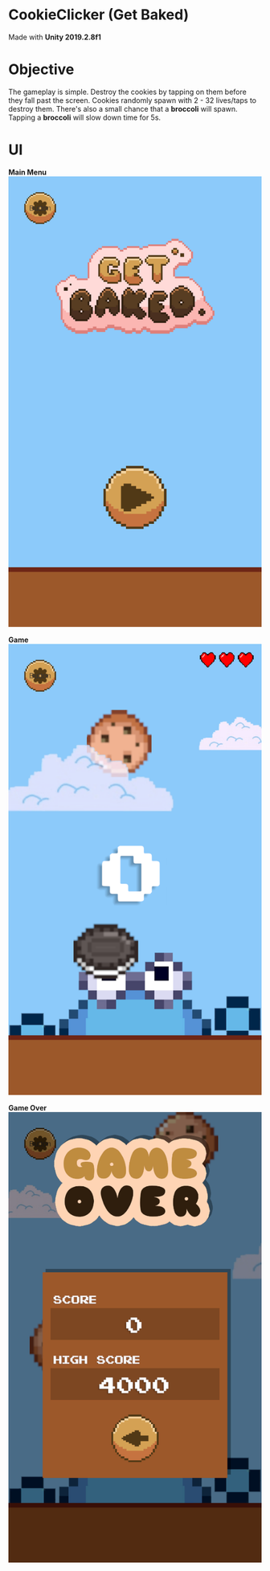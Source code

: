 # CookieClicker (Get Baked)

Made with **Unity 2019.2.8f1**  

# Objective

The gameplay is simple. Destroy the cookies by tapping on them before they fall past the screen. Cookies randomly spawn with 2 - 32 lives/taps to destroy them. There's also a small chance that a **broccoli** will spawn. Tapping a **broccoli** will slow down time for 5s.

# UI

**Main Menu**  
![Main Menu](https://github.com/jjesuscastro/Get-Baked/blob/main/Screenshots/Get%20Baked_000.png?raw=true)  

**Game**  
![Game](https://github.com/jjesuscastro/Get-Baked/blob/main/Screenshots/Get%20Baked_002.png?raw=true)  

**Game Over**  
![Game](https://github.com/jjesuscastro/Get-Baked/blob/main/Screenshots/Get%20Baked_003.png?raw=true)  
